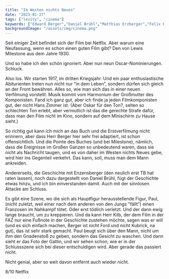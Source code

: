 ```yaml
---
title: "Im Westen nichts Neues"
date: "2023-01-27"
tags: ["levity", "cinema"]
keywords: ["Edward Berger","Daniel Brühl","Matthias Erzberger","Felix Kammerer","Albrecht Schuch","Lewis Milestone","Andreas Kilb","Stanley Kubrick","John Ford"]
backgroundImage: "/assets/img/cinema.png"
---
```

Seit einiger Zeit befindet sich der Film bei Netflix. Aber warum eine Neufassung, wenn es schon einen guten Film gibt? Den von Lewis Milestone aus dem Jahre 1930. 

Und so habe ich den schön ignoriert. Aber nun neun Oscar-Nominierungen. Schluck.

Also los. Wir starten 1917, im dritten Kriegsjahr. Und ein paar enthusiastische Abiturienten treten nun nicht nur “in dem Leben”, sondern dürfen sich gleich an der Front bewähren. Alles so, wie man sich das in einer neuen Verfilmung vorstellt. Musik kommt vom Harmonium der Großmutter des Komponisten. Fand ich ganz gut, aber ich finde ja jeden Filmkomponisten gut, der nicht Hans Zimmer ist. (Aber Oskar für den Ton?, selten so schlechten Ton erlebt, aber vermutlich ist das die gerechte Strafe dafür, dass man den Film nicht im Kino, sondern auf dem Minischirm zu Hause sieht.)

So richtig gut kann ich mich an das Buch und die Erstverfilmung nicht erinnern, aber dass Herr Berger hier sehr frei adaptiert, ist schon offensichtlich. Und die Pointe des Buches (und bei Milestone), nämlich, dass die Ereignisse im Großen Ganzen so unbedeutend waren, dass sie nicht als Nachricht taugen, und es von daher im Westen nichts Neues gebe, wird hier ins Gegenteil verkehrt. Das kann, soll, muss man dem Mann ankreiden.

Andererseits, die Geschichte mit Enzensberger (den neulich erst TB hat raten lassen), noch dazu dargestellt von Daniel Brühl, fügt der Geschichte etwas hinzu, und ich bin einverstanden damit. Auch mit der sinnlosen Attacke am Schluss.

Es gibt eine Szene, wo die sich als Hauptfigur herausstellende Figur, Paul, (nicht zuletzt, weil einer nach dem anderen von den Jungs "fällt") einen Franzosen im Nahkampf tötet. Oder erst tödlich verletzt. Und der dann ewig lange braucht, um zu kreppieren. Und da kann Herr Kilb, der dem Film in der FAZ nur eine Fußnote in der Geschichte zustehen möchte, sagen was er will (und es sich einfach machen, Berger ist nicht Ford und nicht Kubrick, na gut), das ist sehr stark gemacht. Paul beugt sich über den Mann, nicht um ihm den Gnadenstoß zu geben, sondern das Gesicht zu waschen. Und dann sieht er das Foto der Gattin, und wir sehen schon, wie er in der Schlussszene sich bei dieser entschuldigen wird. Aber gerade das passiert nicht.

Nicht genial, aber so weit davon entfernt auch wieder nicht.

8/10 Netflix

